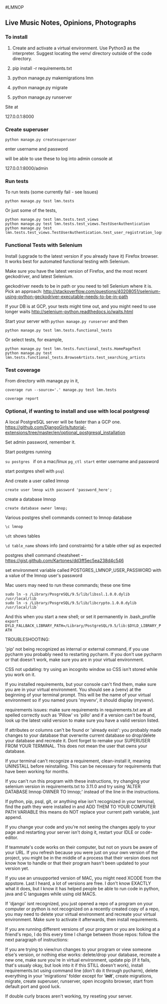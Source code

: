 #LMNOP

## Live Music Notes, Opinions, Photographs


### To install

1. Create and activate a virtual environment. Use Python3 as the interpreter. Suggest locating the venv/ directory outside of the code directory.

2. pip install -r requirements.txt

3. python manage.py makemigrations lmn

4. python manage.py migrate

5. python manage.py runserver

Site at

127.0.0.1:8000

### Create superuser


`python manage.py createsuperuser`

enter username and password

will be able to use these to log into admin console at

127.0.0.1:8000/admin


### Run tests

To run tests  (some currently fail - see Issues)

```
python manage.py test lmn.tests
```

Or just some of the tests,

```
python manage.py test lmn.tests.test_views
python manage.py test lmn.tests.test_views.TestUserAuthentication
python manage.py test lmn.tests.test_views.TestUserAuthentication.test_user_registration_logs_user_in
```


### Functional Tests with Selenium

Install (upgrade to the latest version if you already have it) Firefox browser. It works best for automated functional testing with Selenium.

Make sure you have the latest version of Firefox, and the most recent geckodriver, and latest Selenium.

geckodriver needs to be in path or you need to tell Selenium where it is. Pick an approach: http://stackoverflow.com/questions/40208051/selenium-using-python-geckodriver-executable-needs-to-be-in-path

If your DB is at GCP, your tests might time out, and you might need to use longer waits http://selenium-python.readthedocs.io/waits.html

Start your server with `python manage.py runserver` and then

```
python manage.py test lmn.tests.functional_tests
```

Or select tests, for example,
```
python manage.py test lmn.tests.functional_tests.HomePageTest
python manage.py test lmn.tests.functional_tests.BrowseArtists.test_searching_artists
```


### Test coverage

From directory with manage.py in it,

```
coverage run --source='.' manage.py test lmn.tests

coverage report
```


### Optional, if wanting to install and use with local postgresql

A local PostgreSQL server will be faster than a GCP one.
https://github.com/DjangoGirls/tutorial-extensions/tree/master/en/optional_postgresql_installation

Set admin password, remember it.

Start postgres running

`su postgres ` if on a mac/linux
`pg_ctl start`  enter username and password

start postgres shell with `psql`

And create a user called lmnop

```
create user lmnop with password 'password_here';
```

create a database lmnop

```
create database owner lmnop;
```

Various postgres shell commands
connect to lmnop database

```
\c lmnop
```

`\dt`    shows tables

`\d table_name`   shows info (and constraints) for a table
other sql as expected

postgres shell command cheatsheet - https://gist.github.com/Kartones/dd3ff5ec5ea238d4c546

set environment variable called
POSTGRES_LMNOP_USER_PASSWORD
with a value of the lmnop user's password


Mac users may need to run these commands; these one time

```
sudo ln -s /Library/PosgreSQL/9.5/lib/libssl.1.0.0.dylib /usr/local/lib
sudo ln -s /Library/PosgreSQL/9.5/lib/libcrypto.1.0.0.dylib /usr/local/lib`
```

And this when you start a new shell; or set it permanently in .bash_profile
`export DYLD_FALLBACK_LIBRARY_PATH=/Library/PostgreSQL/9.5/lib:$DYLD_LIBRARY_PATH`

TROUBLESHOOTING:

'pip' not being recognized as internal or external command, if you use pycharm you probably need to restarting pycharm.
If you don't use pycharm or that doesn't work, make sure you are in your virtual environment.

CSS not updating: try using an incognito window so CSS isn't stored while you work on it.

If you installed requirements, but your console can't find them, make sure you are in your virtual environment. You
should see a (venv) at the beginning of your terminal prompt. This will be the name of your virtual environment so if
you named yours 'myvenv', it should display (myvenv).

requirements issues: make sure requirements in requirements.txt are all spelled correctly such as 'Pillow' vs 'pillo'
and if a version can't be found, look up the latest valid version to make sure you have a valid version listed.

If attributes or columns can't be found or 'already exist': you probably made changes to your database that overwrite
current database so drop/delete your database and recreate it. Dont forget to remake your SUPERUSER FROM YOUR TERMINAL.
This does not mean the user that owns your database.

If your terminal can't recognize a requirement, clean-install it, meaning UNINSTALL before reinstalling. This can be
necessary for requirements that have been working for months.

If you can't run this program with these instructions, try changing your selenium version in requirements.txt to 3.11.0
and try using 'ALTER DATABASE lmnop OWNER TO lmnop;' instead of the line in the instructions.

If python, pip, psql, git, or anything else isn't recognized in your terminal, find the path they were installed in and
ADD THEM TO YOUR COMPUTER PATH VARIABLE this means do NOT replace your current path variable, just append.

If you change your code and you're not seeing the changes apply to your page and restarting your server isn't doing it,
restart your IDLE or code-editor.

If teammate's code works on their computer, but not on yours be aware of your URL. If you refresh because you were just
on your own version of the project, you might be in the middle of a process that their version does not know how to
handle or that their program hasn't been updated to your version yet.

If you use an unsupported version of MAC, you might need XCODE from the appstore. Last I heard, a lot of versions are
free. I don't know EXACTLY what it does, but I know it has helped people be able to run code in python, java and C
languages while using old MACS.

If 'django' isnt recognized, you just opened a repo of a program on your computer or python is not recognized on a
recently created copy of a repo, you may need to delete your virtual environment and recreate your virtual environment.
Make sure to activate it afterwards, then install requirements.

If you are running different versions of your program or you are looking at a friend's repo, I do this every time I
change between those repos: follow the next paragraph of instructions:

If you are trying to view/run changes to your program or view someone else's version, or nothing else works: delete/drop
your database, recreate a new one, make sure you're in virtual environment, update pip (if it fails, that's usualy okay,
but look into it if this STILL doesn't work), install requirements.txt using command line (don't do it through pycharm),
delete everything in your 'migrations' folder except for '__init__', create migrations, migrate, create superuser,
runserver, open incognito browser, start from default port and good luck.

If double curly braces aren't working, try reseting your server.
